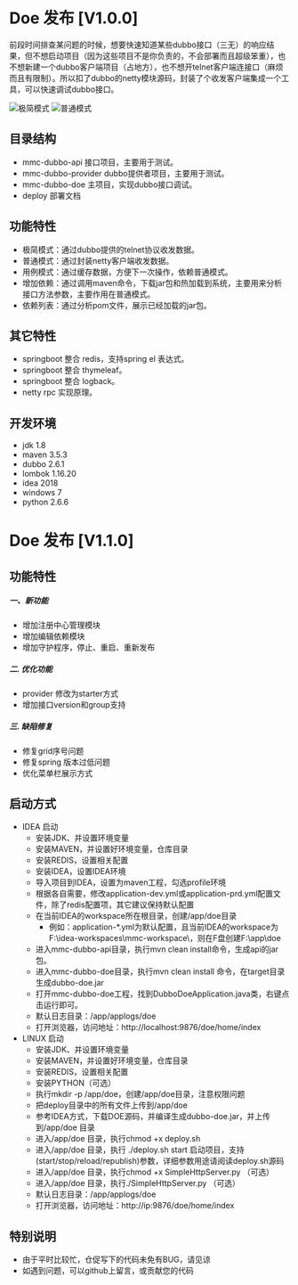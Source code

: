 
# Doe 发布 [V1.0.0]

前段时间排查某问题的时候，想要快速知道某些dubbo接口（三无）的响应结果，但不想启动项目（因为这些项目不是你负责的，不会部署而且超级笨重），也不想新建一个dubbo客户端项目（占地方），也不想开telnet客户端连接口（麻烦而且有限制）。所以扣了dubbo的netty模块源码，封装了个收发客户端集成一个工具，可以快速调试dubbo接口。

![极简模式](https://github.com/VIPJoey/doe/blob/master/deploy/easy.png)
![普通模式](https://github.com/VIPJoey/doe/blob/master/deploy/normal.png)


## 目录结构

-   mmc-dubbo-api 接口项目，主要用于测试。
-   mmc-dubbo-provider dubbo提供者项目，主要用于测试。
-   mmc-dubbo-doe 主项目，实现dubbo接口调试。
-   deploy 部署文档


## 功能特性

-   极简模式：通过dubbo提供的telnet协议收发数据。
-   普通模式：通过封装netty客户端收发数据。
-   用例模式：通过缓存数据，方便下一次操作，依赖普通模式。
-   增加依赖：通过调用maven命令，下载jar包和热加载到系统，主要用来分析接口方法参数，主要作用在普通模式。
-   依赖列表：通过分析pom文件，展示已经加载的jar包。


## 其它特性

-   springboot 整合 redis，支持spring el 表达式。
-   springboot 整合 thymeleaf。
-   springboot 整合 logback。
-   netty rpc 实现原理。

## 开发环境

-   jdk 1.8
-   maven 3.5.3
-   dubbo 2.6.1
-   lombok 1.16.20
-   idea 2018
-   windows 7
-   python 2.6.6



# Doe 发布 [V1.1.0]

## 功能特性

##### 一、新功能
* 增加注册中心管理模块
* 增加编辑依赖模块
* 增加守护程序，停止、重启、重新发布

##### 二. 优化功能
* provider 修改为starter方式
* 增加接口version和group支持

##### 三. 缺陷修复
* 修复grid序号问题
* 修复spring 版本过低问题
* 优化菜单栏展示方式


## 启动方式
* IDEA 启动
    - 安装JDK、并设置环境变量
    - 安装MAVEN，并设置好环境变量，仓库目录
    - 安装REDIS，设置相关配置
    - 安装IDEA，设置IDEA环境
    - 导入项目到IDEA，设置为maven工程，勾选profile环境
    - 根据各自需要，修改application-dev.yml或application-prd.yml配置文件，除了redis配置项，其它建议保持默认配置
    - 在当前IDEA的workspace所在根目录，创建/app/doe目录
        - 例如：application-*.yml为默认配置，且当前IDEA的workspace为F:\idea-workspaces\mmc-workspace\，则在F盘创建F:\app\doe
    - 进入mmc-dubbo-api目录，执行mvn clean install命令，生成api的jar包。
    - 进入mmc-dubbo-doe目录，执行mvn clean install 命令，在target目录生成dubbo-doe.jar
    - 打开mmc-dubbo-doe工程，找到DubboDoeApplication.java类，右键点击运行即可。
    - 默认日志目录：/app/applogs/doe
    - 打开浏览器，访问地址：http://localhost:9876/doe/home/index
* LINUX 启动
    - 安装JDK、并设置环境变量
    - 安装MAVEN，并设置好环境变量，仓库目录
    - 安装REDIS，设置相关配置
    - 安装PYTHON（可选）
    - 执行mkdir -p /app/doe，创建/app/doe目录，注意权限问题
    - 把deploy目录中的所有文件上传到/app/doe
    - 参考IDEA方式，下载DOE源码，并编译生成dubbo-doe.jar，并上传到/app/doe 目录
    - 进入/app/doe 目录，执行chmod +x deploy.sh  
    - 进入/app/doe 目录，执行 ./deploy.sh start 启动项目，支持(start/stop/reload/republish)参数，详细参数用途请阅读deploy.sh源码
    - 进入/app/doe 目录，执行chmod +x SimpleHttpServer.py （可选）
    - 进入/app/doe 目录，执行./SimpleHttpServer.py （可选）
    - 默认日志目录：/app/applogs/doe
    - 打开浏览器，访问地址：http://ip:9876/doe/home/index


## 特别说明
- 由于平时比较忙，仓促写下的代码未免有BUG，请见谅
- 如遇到问题，可以github上留言，或贡献您的代码


